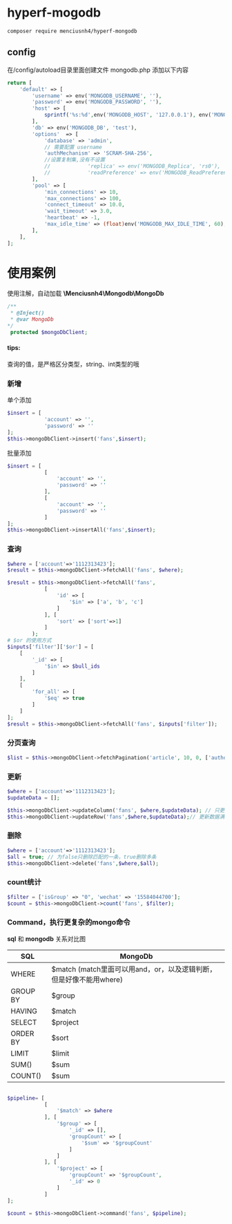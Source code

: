 # hyperf-mogodb

```
composer require menciusnh4/hyperf-mongodb
```

## config
在/config/autoload目录里面创建文件 mongodb.php
添加以下内容
```php
return [
    'default' => [
        'username' => env('MONGODB_USERNAME', ''),
        'password' => env('MONGODB_PASSWORD', ''),
        'host' => [
            sprintf('%s:%d',env('MONGODB_HOST', '127.0.0.1'), env('MONGODB_PORT', 27017))
        ],
        'db' => env('MONGODB_DB', 'test'),
        'options'  => [
            'database' => 'admin',
            // 需要配置 username
            'authMechanism' => 'SCRAM-SHA-256',
            //设置复制集,没有不设置
            //            'replica' => env('MONGODB_Replica', 'rs0'),
            //            'readPreference' => env('MONGODB_ReadPreference', 'primary')
        ],
        'pool' => [
            'min_connections' => 10,
            'max_connections' => 100,
            'connect_timeout' => 10.0,
            'wait_timeout' => 3.0,
            'heartbeat' => -1,
            'max_idle_time' => (float)env('MONGODB_MAX_IDLE_TIME', 60),
        ],
    ],
];
```


# 使用案例

使用注解，自动加载
**\Menciusnh4\Mongodb\MongoDb**
```php
/**
 * @Inject()
 * @var MongoDb
*/
 protected $mongoDbClient;
```

#### **tips:**
查询的值，是严格区分类型，string、int类型的哦

### 新增

单个添加
```php
$insert = [
            'account' => '',
            'password' => ''
];
$this->mongoDbClient->insert('fans',$insert);
```

批量添加
```php
$insert = [
            [
                'account' => '',
                'password' => ''
            ],
            [
                'account' => '',
                'password' => ''
            ]
];
$this->mongoDbClient->insertAll('fans',$insert);
```

### 查询

```php
$where = ['account'=>'1112313423'];
$result = $this->mongoDbClient->fetchAll('fans', $where);
```

```php
$result = $this->mongoDbClient->fetchAll('fans',
            [
                'id' => [
                    '$in' => ['a', 'b', 'c']
                ]
            ], [
                'sort' => ['sort'=>1]
            ]
        );
# $or 的使用方式
$inputs['filter']['$or'] = [
    [
        '_id' => [
            '$in' => $bull_ids
        ]
    ],
    [
        'for_all' => [
            '$eq' => true
        ]
    ]
];
$result = $this->mongoDbClient->fetchAll('fans', $inputs['filter']);
```

### 分页查询
```php
$list = $this->mongoDbClient->fetchPagination('article', 10, 0, ['author' => $author]);
```

### 更新
```php
$where = ['account'=>'1112313423'];
$updateData = [];

$this->mongoDbClient->updateColumn('fans', $where,$updateData); // 只更新数据满足$where的行的列信息中在$newObject中出现过的字段
$this->mongoDbClient->updateRow('fans',$where,$updateData);// 更新数据满足$where的行的信息成$newObject
```
### 删除

```php
$where = ['account'=>'1112313423'];
$all = true; // 为false只删除匹配的一条，true删除多条
$this->mongoDbClient->delete('fans',$where,$all);
```

### count统计

```php
$filter = ['isGroup' => "0", 'wechat' => '15584044700'];
$count = $this->mongoDbClient->count('fans', $filter);
```



### Command，执行更复杂的mongo命令

**sql** 和 **mongodb** 关系对比图

|   SQL  | MongoDb |
| --- | --- |
|   WHERE  |  $match (match里面可以用and，or，以及逻辑判断，但是好像不能用where)  |
|   GROUP BY  | $group  |
|   HAVING  |  $match |
|   SELECT  |  $project  |
|   ORDER BY  |  $sort |
|   LIMIT  |  $limit |
|   SUM()  |  $sum |
|   COUNT()  |  $sum |

```php

$pipeline= [
            [
                '$match' => $where
            ], [
                '$group' => [
                    '_id' => [],
                    'groupCount' => [
                        '$sum' => '$groupCount'
                    ]
                ]
            ], [
                '$project' => [
                    'groupCount' => '$groupCount',
                    '_id' => 0
                ]
            ]
];

$count = $this->mongoDbClient->command('fans', $pipeline);
```
